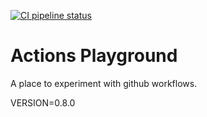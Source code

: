 [![CI pipeline status](https://github.com/plannigan/actions-playground/workflows/CI/badge.svg?branch=main)][ci]

# Actions Playground

A place to experiment with github workflows.

VERSION=0.8.0

[ci]: https://github.com/wayfair-incubator/columbo/actions
